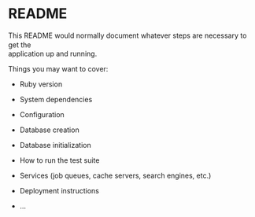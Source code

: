 # README

This README would normally document whatever steps are necessary to get the　  　　　  
application up and running.  

Things you may want to cover:                  
                    
* Ruby version      
  
* System dependencies              

* Configuration        

* Database creation                  

* Database initialization           

* How to run the test suite  

* Services (job queues, cache servers, search engines, etc.)  

* Deployment instructions

* ...
